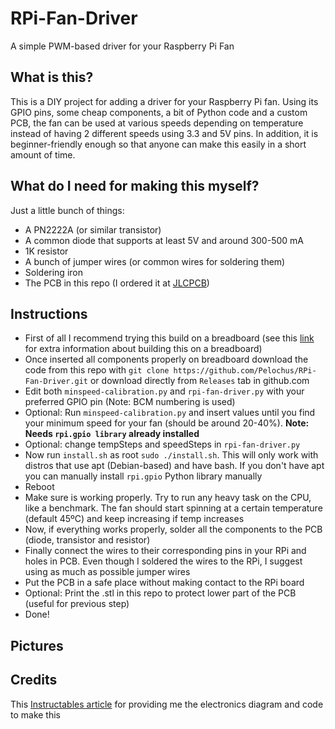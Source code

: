 # RPi-Fan-Driver
A simple PWM-based driver for your Raspberry Pi Fan

## What is this?
This is a DIY project for adding a driver for your Raspberry Pi fan. Using its GPIO pins, some cheap components, a bit of Python code and a custom PCB, the fan can be used at various speeds depending on temperature instead of having 2 different speeds using 3.3 and 5V pins. In addition, it is beginner-friendly enough so that anyone can make this easily in a short amount of time.

## What do I need for making this myself?
Just a little bunch of things:

- A PN2222A (or similar transistor)
- A common diode that supports at least 5V and around 300-500 mA
- 1K resistor
- A bunch of jumper wires (or common wires for soldering them)
- Soldering iron
- The PCB in this repo (I ordered it at [JLCPCB](https://jlcpcb.com))

## Instructions
- First of all I recommend trying this build on a breadboard (see this [link](https://www.instructables.com/PWM-Regulated-Fan-Based-on-CPU-Temperature-for-Ras/) for extra information about building this on a breadboard)
- Once inserted all components properly on breadboard download the code from this repo with `git clone https://github.com/Pelochus/RPi-Fan-Driver.git` or download directly from `Releases` tab in github.com
- Edit both `minspeed-calibration.py` and `rpi-fan-driver.py` with your preferred GPIO pin (Note: BCM numbering is used)
- Optional: Run `minspeed-calibration.py` and insert values until you find your minimum speed for your fan (should be around 20-40%). **Note: Needs `rpi.gpio library` already installed**
- Optional: change tempSteps and speedSteps in `rpi-fan-driver.py`
- Now run `install.sh` as root `sudo ./install.sh`. This will only work with distros that use apt (Debian-based) and have bash. If you don't have apt you can manually install `rpi.gpio` Python library manually
- Reboot
- Make sure is working properly. Try to run any heavy task on the CPU, like a benchmark. The fan should start spinning at a certain temperature (default 45ºC) and keep increasing if temp increases
- Now, if everything works properly, solder all the components to the PCB (diode, transistor and resistor)
- Finally connect the wires to their corresponding pins in your RPi and holes in PCB. Even though I soldered the wires to the RPi, I suggest using as much as possible jumper wires
- Put the PCB in a safe place without making contact to the RPi board
- Optional: Print the .stl in this repo to protect lower part of the PCB (useful for previous step)
- Done!

## Pictures

## Credits
This [Instructables article](https://www.instructables.com/PWM-Regulated-Fan-Based-on-CPU-Temperature-for-Ras/) for providing me the electronics diagram and code to make this
